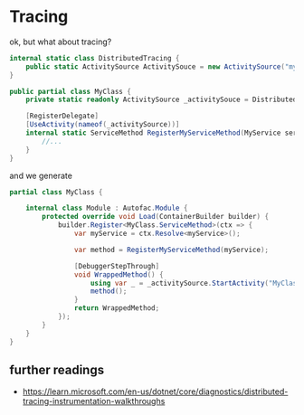 # Tracing

ok, but what about tracing?

```csharp
internal static class DistributedTracing {
    public static ActivitySource ActivitySouce = new ActivitySource("myApp", "0.0.0");
}

public partial class MyClass {
    private static readonly ActivitySource _activitySouce = DistributedTracing.ActivitySource;

    [RegisterDelegate]
    [UseActivity(nameof(_activitySource))]
    internal static ServiceMethod RegisterMyServiceMethod(MyService service) {
        //...
    }
}
```
and we generate
```csharp
partial class MyClass {

    internal class Module : Autofac.Module {
        protected override void Load(ContainerBuilder builder) {
            builder.Register<MyClass.ServiceMethod>(ctx => {
                var myService = ctx.Resolve<myService>();

                var method = RegisterMyServiceMethod(myService);

                [DebuggerStepThrough]
                void WrappedMethod() {
                    using var _ = _activitySource.StartActivity("MyClass.ServiceMethod");
                    method();
                }
                return WrappedMethod;
            });
        }
    }
}
```

## further readings
- https://learn.microsoft.com/en-us/dotnet/core/diagnostics/distributed-tracing-instrumentation-walkthroughs
